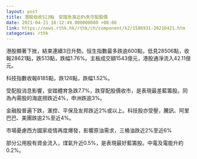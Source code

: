 ```yaml
---
layout: post
title: 港股低收513點　安踏急瀉近8%失守配股價
date: 2021-04-21 16:12:49.000000000 +08:00
link: https://news.rthk.hk/rthk/ch/component/k2/1586931-20210421.htm
categories: rthk
---
```


港股顯著下挫，結束連續3日升勢。恒生指數最多跌逾600點，低見28506點，收報28621點，跌513點，跌幅1.76%。主板成交額1543億元，港股通淨流入42.11億元。

科技指數收報8185點，跌126點，跌幅1.52%。

受配股消息影響，安踏體育急跌7.7%，跌穿配股價收市，是表現最差藍籌股。同為內需股的海底撈跌近4%，申洲跌逾3%。

金融股普遍下跌，滙控、平保及友邦跌近2%或以上。科技股亦受壓，騰訊、阿里巴巴、美團跌逾2%至近4%。

市場憂慮西方國家疫情再度爆發，影響原油需求，三桶油跌近2%至近6%

部分公用股有資金流入，煤氣升近0.5%，是表現最好藍籌股。中電及電能升約0.2%。
